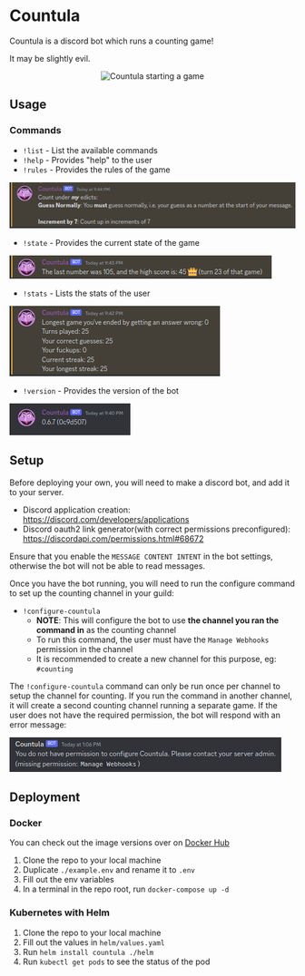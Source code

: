 # Countula

Countula is a discord bot which runs a counting game!

It may be slightly evil.

<p align="center">
  <img src="https://github.com/Zaptross/countula/assets/26305909/2a427bb9-83fc-48b6-be3b-1a4696162ed9" alt="Countula starting a game" />
</p>

## Usage

### Commands

-   `!list` - List the available commands
-   `!help` - Provides "help" to the user
-   `!rules` - Provides the rules of the game

![Rules command output](readme-assets/rules-image.png)

-   `!state` - Provides the current state of the game

![State command output](readme-assets/state-image.png)

-   `!stats` - Lists the stats of the user

![Stats command output](readme-assets/stats-image.png)

-   `!version` - Provides the version of the bot

![Version command output](readme-assets/version-image.png)

## Setup

Before deploying your own, you will need to make a discord bot, and add it to your server.

-   Discord application creation: https://discord.com/developers/applications
-   Discord oauth2 link generator(with correct permissions preconfigured): https://discordapi.com/permissions.html#68672

Ensure that you enable the `MESSAGE CONTENT INTENT` in the bot settings, otherwise the bot will not be able to read messages.

Once you have the bot running, you will need to run the configure command to set up the counting channel in your guild:

-   `!configure-countula`
    -   **NOTE**: This will configure the bot to use **the channel you ran the command in** as the counting channel
    -   To run this command, the user must have the `Manage Webhooks` permission in the channel
    -   It is recommended to create a new channel for this purpose, eg: `#counting`

The `!configure-countula` command can only be run once per channel to setup the channel for counting. If you run the command in another channel, it will create a second counting channel running a separate game.
If the user does not have the required permission, the bot will respond with an error message:

![Configure command missing permissions](readme-assets/configure-missing-perms.png)

## Deployment

### Docker

You can check out the image versions over on [Docker Hub](https://hub.docker.com/r/zaptross/countula)

1. Clone the repo to your local machine
2. Duplicate `./example.env` and rename it to `.env`
3. Fill out the env variables
4. In a terminal in the repo root, run `docker-compose up -d`

### Kubernetes with Helm

1. Clone the repo to your local machine
2. Fill out the values in `helm/values.yaml`
3. Run `helm install countula ./helm`
4. Run `kubectl get pods` to see the status of the pod
